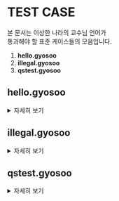 # TEST CASE
본 문서는 이상한 나라의 교수님 언어가</br>
통과해야 할 표준 케이스들의 모음입니다.</br>

1. __hello.gyosoo__
2. __illegal.gyosoo__
3. __qstest.gyosoo__


## hello.gyosoo
<details>
<summary>자세히 보기</summary>
<div markdown="1">
  
### Hello World
Hello World를 출력하는 기본 코드이다.
```Go
교수님??? AAAAAA 내놔,
교수님!!! 성적발표,
교수님??? AA 내놔,
교수님??? A 주세요,
교수님??? D 주세요,
교수님!!! 성적발표,
교수님??? AB 주세요,
교수님!!! 성적발표,
교수님!!! 성적발표,
교수님??? B 주세요,
교수님!!! 성적발표,
교수님? AAAA 줘,
교수님! 성적발표,
교수님?? AB 주세요,
교수님?? AAAAAAAAAA 줘,
교수님!! 성적발표,
교수님!!! 성적발표,
교수님??? B 주세요,
교수님!!! 성적발표,
교수님??? FFF 줘,
교수님!!! 성적발표,
교수님??? FFFF 줘,
교수님!!! 성적발표,
교수님???? AAC 주세요,
교수님!!!! 성적발표,
공지,
졸업,
```
  
  예상 결과 :</br>
  Hello World
</div>

</details>

## illegal.gyosoo
<details>
<summary>자세히 보기</summary>
<div markdown="1">
  
### illegal test
  illegal token을 검출하여 오류를 발생시키고</br>
  종료하는 코드이다.
```Go
몰루,
전공 교수,
졸업,
```
  
  예상 결과 :</br>
  ```
  Interpreter Error. don't ran Interpreting
  parser Error:
  몰루 is ILLEGAL
  expected next token to be IDENT, got=ILLEGAL instead
  교수 is ILLEGAL
  ```
</div>

</details>

## qstest.gyosoo
<details>
<summary>자세히 보기</summary>
<div markdown="1">
  
### Queue - Stack test
  Queue와 Stack간, Data 통신을 test하는 코드이다.
```Go
교수님? AAAAAAAAA 줘,
교수님! 성적발표,
재학생 전입,
재학생 전출,
교수님. 입학했습니다,
재학생 전출,
재학생 전입,
수료했습니다 교수님..,
교수님!! 점수발표,
공지,
졸업
  
```
  
  예상 결과 :</br>
  ```
  Queue is Empty
  There is No changed student
  Stack is Empty
  Student is not exist       
  H72
  ```
  처음 전입, 전출 명령에서는 Queue와 Stack에</br>
  저장 된 Data가 없으므로 이에 관한 오류가 출력된다.</br>
  그 뒤에는 Data가 있게되었으므로 과정을 거쳐 변수를 출력</br>
</div>

</details>
